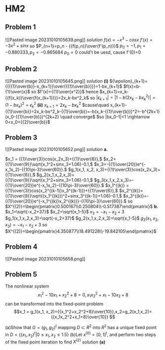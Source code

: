 # HM2
## Problem 1
![[Pasted image 20231010105639.png]]
*solution*
$f(x)=-x^3-cosx$
$f'(x)=-3x^2+sinx$
so $P_{n+1}=p_n - {{f(p_n)}\over{f'(p_n)}}$
$p_0=-1, p_1=-0.880333,p_2=-0.865684$
$p_0=0$ could't be uesd, cause f'(0)=0

## Problem 2
![[Pasted image 20231010105645.png]]
*solution*
**(i)**
${\epsilon}_{k+1}={{{{1}\over{b}}-x_{k+1}}\over{{{1}\over{b}}}}=1-bx_{k+1}$
$f(x)=b-{1}\over{x}$   so $f'(x)={{1}\over{x^2}}$
hence $x_{k+1}=x_k-{{f(x_k)}\over{f(x_{k+1})}}=2x_k-bx^2_k$
so $|{\epsilon_{k+1}}|=|1-b(2x_k-bx^2_k)|=(1-bx_k)^2={\epsilon}^2_k$
**(ii)**
$x_{k+1}=2x_k-bx^2_k$
$cause\quad x_{k+1}-{{1}\over{b}}=2x_k-bx^2_k-{{1}\over{b}}=-b(x_k-{{1}\over{b}})^2=-b^{2k+1}(x_0-{{1}\over{b}})^{2k+2} \quad converge$
$so |bx_0-1|<1 \rightarrow 0<x_0<{{2}\over{b}}$
## Problem 3
![[Pasted image 20231010105652.png]]
*solution*
**a.**

$x_1 = {{1}\over{3}}cos(x_2x_3)+{{1}\over{6}},$
$x_2={{1}\over{9}}\sqrt{x_1^2+sinx_3+1.06}-0.1,$
$x_3=-{{1}\over{20}}e^{-x_1x_2}-{{10\pi-3}\over{60}}.$
$g_1(x_1, x_2, x_3)={{1}\over{3}}cos(x_2x_3)+{{1}\over{6}},$
$g_2(x_1,x_2,x_3)={{1}\over{9}}\sqrt{x_1^2+sinx_3+1.06}-0.1,$
$g_3(x_1,x_2,x_3)=-{{1}\over{20}}e^{-x_1x_2}-{{10\pi-3}\over{60}}.$
$x_1^{(k)} = {{1}\over{3}}cos(x_2^{(k-1)}x_3^{(k-1)})+{{1}\over{6}},$
$x_2^{(k)}={{1}\over{9}}\sqrt{(x_1^{(k)})^2+sinx_3^{(k-1)}+1.06}-0.1,$
$x_3^{(k)}=-{{1}\over{20}}e^{-x_1^{(k)}x_2^{(k)}}-{{10\pi-3}\over{60}}.$
so $X^{(2)}=\begin{pmatrix}0.500167\\0.250804\\-0.517387\end{pmatrix}$
**b.**
$x_1=\sqrt{-x_2+37}$
$x_2=\sqrt{x_1-5}$
$x_3=-x_1-x_2+3$
$g_1(x_1,x_2,x_3)=\sqrt{-x_2+37}$
$g_2(x_1,x_2,x_3)=\sqrt{x_1-5}$
$g_3(x_1,x_2,x_3)=-x_1-x_2+3$
so $X^{(2)}=\begin{pmatrix}4.350877\\18.491228\\-19.842105\end{pmatrix}$
## Problem 4
![[Pasted image 20231010105658.png]]

## Problem 5
The nonlinear system
$$x_1^2-10x_1+x_2^2+8=0,  x_1x_2^2+x_1-10x_2+8$$
can be transformed into the fixed-point problem
$$x_1 = g_1(x_1, x_2)={{x_1^2+x_2^2+8}\over{10}},x_2=g_2(x_1,x_2)={{x_1x_2^2+x_1+8}\over{10}} $$

(a)Show that $G = (g_1,g_2)^t$ mapping $D \subset R^2$ into $R^2$ has a unique fixed point in
$D = {\{}(x_1,x_2)^t|0\le{x_1,x_2}\le1.5{\}}$
(b)Let $x^{(0)}=[0,1]^t$, and perform two steps of the fixed point iteration to find $X^{(2)}$
*solution*
**(a)**
